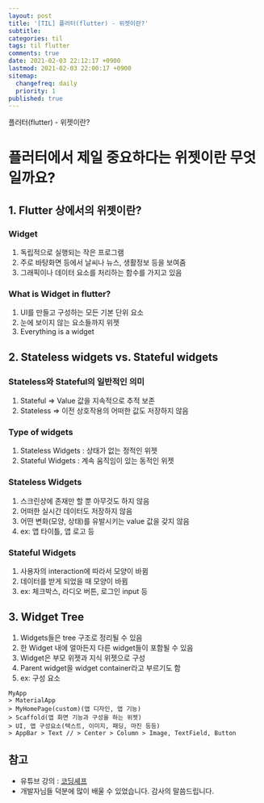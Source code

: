 ```yaml
---
layout: post
title: '[TIL] 플러터(flutter) - 위젯이란?'
subtitle: 
categories: til
tags: til flutter
comments: true
date: 2021-02-03 22:12:17 +0900
lastmod: 2021-02-03 22:00:17 +0900
sitemap:
  changefreq: daily
  priority: 1
published: true
---
```


플러터(flutter) - 위젯이란?<br />

# 플러터에서 제일 중요하다는 위젯이란 무엇일까요?

## 1. Flutter 상에서의 위젯이란?

### Widget

1. 독립적으로 실행되는 작은 프로그램
2. 주로 바탕화면 등에서 날씨나 뉴스, 생활정보 등을 보여줌
3. 그래픽이나 데이터 요소를 처리하는 함수를 가지고 있음

### What is Widget in flutter?

1. UI를 만들고 구성하는 모든 기본 단위 요소
2. 눈에 보이지 않는 요소들까지 위젯
3. Everything is a widget

## 2. Stateless widgets vs. Stateful widgets

### Stateless와 Stateful의 일반적인 의미

1. Stateful ⇒ Value 값을 지속적으로 추적 보존
2. Stateless ⇒ 이전 상호작용의 어떠한 값도 저장하지 않음

### Type of widgets

1. Stateless Widgets : 상태가 없는 정적인 위젯
2. Stateful Widgets : 계속 움직임이 있는 동적인 위젯

### Stateless Widgets

1. 스크린상에 존재만 할 뿐 아무것도 하지 않음
2. 어떠한 실시간  데이터도 저장하지 않음
3. 어떤 변화(모양, 상태)를 유발시키는 value 값을 갖지 않음
4. ex: 앱 타이틀, 앱 로고 등

### Stateful Widgets

1. 사용자의 interaction에 따라서 모양이 바뀜
2. 데이터를 받게 되었을 때 모양이 바뀜
3. ex: 체크박스, 라디오 버튼, 로그인 input 등

## 3. Widget Tree

1. Widgets들은 tree 구조로 정리될 수 있음
2. 한 Widget 내에 얼마든지 다른 widget들이 포함될 수 있음
3. Widget은 부모 위젯과 지식 위젯으로 구성
4. Parent widget을 widget container라고 부르기도 함
5. ex: 구성 요소
```
MyApp 
> MaterialApp 
> MyHomePage(custom)(앱 디자인, 앱 기능) 
> Scaffold(앱 화면 기능과 구성을 하는 위젯) 
> UI, 앱 구성요소(텍스트, 이미지, 패딩, 마진 등등) 
> AppBar > Text // > Center > Column > Image, TextField, Button
```

## 참고
- 유튜브 강의 : [코딩셰프](https://www.youtube.com/channel/UC_2ge45JCuJH1z6VYt4iCgQ)
- 개발자님들 덕분에 많이 배울 수 있었습니다. 감사의 말씀드립니다.<br/>